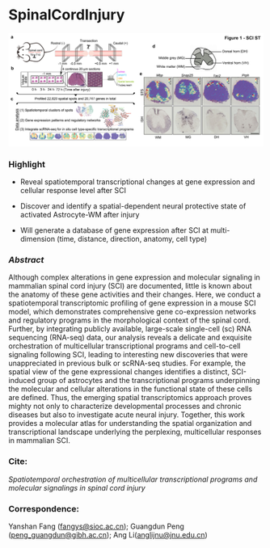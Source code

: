 # SpinalCordInjury

<div align=left><img src="Figure 1 V11.jpg" width="1000"></div>  
  
### Highlight
  
  
- Reveal spatiotemporal transcriptional changes at gene expression and cellular response level after SCI

- Discover and identify a spatial-dependent neural protective state of activated Astrocyte-WM after injury

- Will generate a database of gene expression after SCI at multi-dimension (time, distance, direction, anatomy, cell type)
  
 
### *Abstract*
  
<p>Although complex alterations in gene expression and molecular signaling in mammalian spinal cord injury (SCI) are documented, little is known about the anatomy of these gene activities and their changes. Here, we conduct a spatiotemporal transcriptomic profiling of gene expression in a mouse SCI model, which demonstrates comprehensive gene co-expression networks and regulatory programs in the morphological context of the spinal cord. Further, by integrating publicly available, large-scale single-cell (sc) RNA sequencing (RNA-seq) data, our analysis reveals a delicate and exquisite orchestration of multicellular transcriptional programs and cell-to-cell signaling following SCI, leading to interesting new discoveries that were unappreciated in previous bulk or scRNA-seq studies. For example, the spatial view of the gene expressional changes identifies a distinct, SCI-induced group of astrocytes and the transcriptional programs underpinning the molecular and cellular alterations in the functional state of these cells are defined. Thus, the emerging spatial transcriptomics approach proves mighty not only to characterize developmental processes and chronic diseases but also to investigate acute neural injury. Together, this work provides a molecular atlas for understanding the spatial organization and transcriptional landscape underlying the perplexing, multicellular responses in mammalian SCI.<p>

### Cite: <br>
*Spatiotemporal orchestration of multicellular transcriptional programs and molecular signalings in spinal cord injury*
  
  
  
  
### Correspondence:<br>
Yanshan Fang ([fangys@sioc.ac.cn](mailto:fangys@sioc.ac.cn)); Guangdun Peng ([peng_guangdun@gibh.ac.cn](mailto:peng_guangdun@grmh-gdl.cn)); Ang Li([anglijnu@jnu.edu.cn](mailto:anglijnu@jnu.edu.cn))
  
  
  
